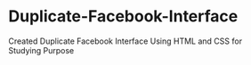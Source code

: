 # Duplicate-Facebook-Interface
Created Duplicate Facebook Interface Using HTML and CSS for Studying Purpose
